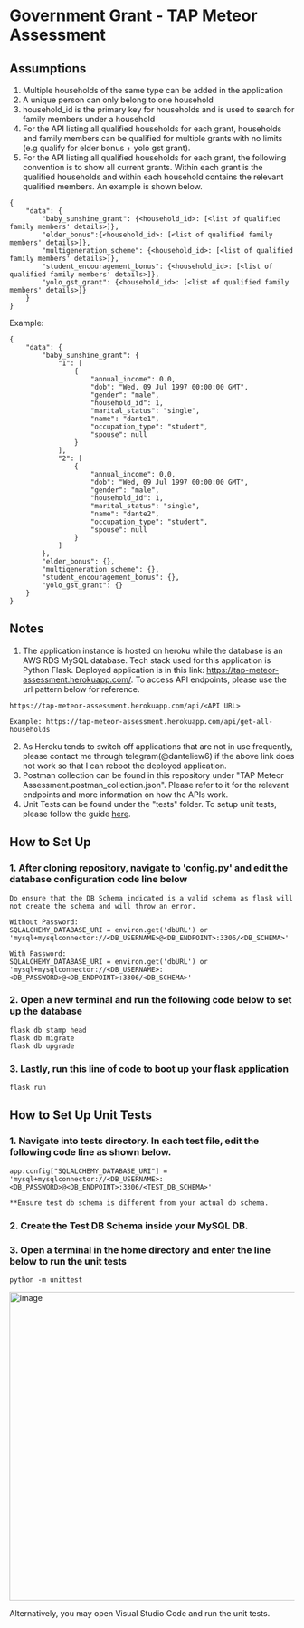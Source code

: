 
# Government Grant - TAP Meteor Assessment


## Assumptions
1. Multiple households of the same type can be added in the application
2. A unique person can only belong to one household
3. household_id is the primary key for households and is used to search for family members under a household
4. For the API listing all qualified households for each grant, households and family members can be qualified for multiple grants with no limits (e.g qualify for elder bonus + yolo gst grant).
5. For the API listing all qualified households for each grant, the following convention is to show all current grants. Within each grant is the qualified households and within each household contains the relevant qualified members. An example is shown below.
```
{
    "data": {
        "baby_sunshine_grant": {<household_id>: [<list of qualified family members' details>]},
        "elder_bonus":{<household_id>: [<list of qualified family members' details>]},
        "multigeneration_scheme": {<household_id>: [<list of qualified family members' details>]},
        "student_encouragement_bonus": {<household_id>: [<list of qualified family members' details>]},
        "yolo_gst_grant": {<household_id>: [<list of qualified family members' details>]}
    }
}
```
Example:
```
{
    "data": {
        "baby_sunshine_grant": {
            "1": [
                {
                    "annual_income": 0.0,
                    "dob": "Wed, 09 Jul 1997 00:00:00 GMT",
                    "gender": "male",
                    "household_id": 1,
                    "marital_status": "single",
                    "name": "dante1",
                    "occupation_type": "student",
                    "spouse": null
                }
            ],
            "2": [
                {
                    "annual_income": 0.0,
                    "dob": "Wed, 09 Jul 1997 00:00:00 GMT",
                    "gender": "male",
                    "household_id": 1,
                    "marital_status": "single",
                    "name": "dante2",
                    "occupation_type": "student",
                    "spouse": null
                }
            ]
        },
        "elder_bonus": {},
        "multigeneration_scheme": {},
        "student_encouragement_bonus": {},
        "yolo_gst_grant": {}
    }
}
```

## Notes
1. The application instance is hosted on heroku while the database is an AWS RDS MySQL database. Tech stack used for this application is Python Flask. Deployed application is in this link: https://tap-meteor-assessment.herokuapp.com/. To access API endpoints, please use the url pattern below for reference.
```
https://tap-meteor-assessment.herokuapp.com/api/<API URL>

Example: https://tap-meteor-assessment.herokuapp.com/api/get-all-households
```
2. As Heroku tends to switch off applications that are not in use frequently, please contact me through telegram(@danteliew6) if the above link does not work so that I can reboot the deployed application.
3. Postman collection can be found in this repository under "TAP Meteor Assessment.postman_collection.json". Please refer to it for the relevant endpoints and more information on how the APIs work.
4. Unit Tests can be found under the "tests" folder. To setup unit tests, please follow the guide [here](#how-to-set-up-unit-tests).

## How to Set Up
### 1. After cloning repository, navigate to 'config.py' and edit the database configuration code line below

```
Do ensure that the DB Schema indicated is a valid schema as flask will not create the schema and will throw an error.

Without Password:
SQLALCHEMY_DATABASE_URI = environ.get('dbURL') or 'mysql+mysqlconnector://<DB_USERNAME>@<DB_ENDPOINT>:3306/<DB_SCHEMA>'

With Password:
SQLALCHEMY_DATABASE_URI = environ.get('dbURL') or 'mysql+mysqlconnector://<DB_USERNAME>:<DB_PASSWORD>@<DB_ENDPOINT>:3306/<DB_SCHEMA>'
```

### 2. Open a new terminal and run the following code below to set up the database
```
flask db stamp head
flask db migrate
flask db upgrade
```

### 3. Lastly, run this line of code to boot up your flask application
```
flask run
```

## How to Set Up Unit Tests
### 1. Navigate into tests directory. In each test file, edit the following code line as shown below.
```
app.config["SQLALCHEMY_DATABASE_URI"] = 'mysql+mysqlconnector://<DB_USERNAME>:<DB_PASSWORD>@<DB_ENDPOINT>:3306/<TEST_DB_SCHEMA>'

**Ensure test db schema is different from your actual db schema.
```

### 2. Create the Test DB Schema inside your MySQL DB.

### 3. Open a terminal in the home directory and enter the line below to run the unit tests
```
python -m unittest
```
<img width="545" alt="image" src="https://user-images.githubusercontent.com/61372973/178247149-007734a2-c53b-44f7-a030-850e61695908.png">

Alternatively, you may open Visual Studio Code and run the unit tests.


